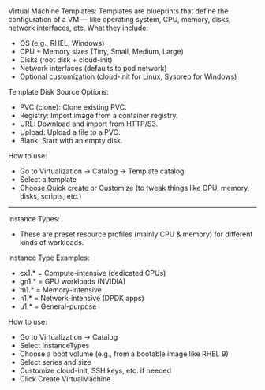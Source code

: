 ### 

Virtual Machine Templates: Templates are blueprints that define the configuration of a VM — like operating system, CPU, memory, disks, network interfaces, etc.
What they include:
- OS (e.g., RHEL, Windows)
- CPU + Memory sizes (Tiny, Small, Medium, Large)
- Disks (root disk + cloud-init)
- Network interfaces (defaults to pod network)
- Optional customization (cloud-init for Linux, Sysprep for Windows)

Template Disk Source Options:
- PVC (clone): Clone existing PVC.
- Registry: Import image from a container registry.
- URL: Download and import from HTTP/S3.
- Upload: Upload a file to a PVC.
- Blank: Start with an empty disk.

How to use:
- Go to Virtualization → Catalog → Template catalog
- Select a template
- Choose Quick create or Customize (to tweak things like CPU, memory, disks, scripts, etc.)

--- 
Instance Types:
- These are preset resource profiles (mainly CPU & memory) for different kinds of workloads.

Instance Type Examples:
- cx1.* = Compute-intensive (dedicated CPUs)
- gn1.* = GPU workloads (NVIDIA)
- m1.* = Memory-intensive
- n1.* = Network-intensive (DPDK apps)
- u1.* = General-purpose

How to use:
- Go to Virtualization → Catalog
- Select InstanceTypes
- Choose a boot volume (e.g., from a bootable image like RHEL 9)
- Select series and size
- Customize cloud-init, SSH keys, etc. if needed
- Click Create VirtualMachine

